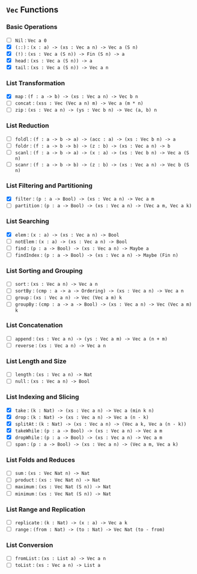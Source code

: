 ## `Vec` Functions

### Basic Operations

- [ ] `Nil` : `Vec a 0`
- [x] `(::)` : `(x : a) -> (xs : Vec a n) -> Vec a (S n)`
- [x] `(!)` : `(xs : Vec a (S n)) -> Fin (S n) -> a`
- [x] `head` : `(xs : Vec a (S n)) -> a`
- [x] `tail` : `(xs : Vec a (S n)) -> Vec a n`

### List Transformation

- [x] `map` : `(f : a -> b) -> (xs : Vec a n) -> Vec b n`
- [ ] `concat` : `(xss : Vec (Vec a n) m) -> Vec a (m * n)`
- [ ] `zip` : `(xs : Vec a n) -> (ys : Vec b n) -> Vec (a, b) n`

### List Reduction

- [ ] `foldl` : `(f : a -> b -> a) -> (acc : a) -> (xs : Vec b n) -> a`
- [ ] `foldr` : `(f : a -> b -> b) -> (z : b) -> (xs : Vec a n) -> b`
- [ ] `scanl` : `(f : a -> b -> a) -> (x : a) -> (xs : Vec b n) -> Vec a (S n)`
- [ ] `scanr` : `(f : a -> b -> b) -> (z : b) -> (xs : Vec a n) -> Vec b (S n)`

### List Filtering and Partitioning

- [x] `filter` : `(p : a -> Bool) -> (xs : Vec a n) -> Vec a m`
- [ ] `partition` : `(p : a -> Bool) -> (xs : Vec a n) -> (Vec a m, Vec a k)`

### List Searching

- [x] `elem` : `(x : a) -> (xs : Vec a n) -> Bool`
- [ ] `notElem` : `(x : a) -> (xs : Vec a n) -> Bool`
- [ ] `find` : `(p : a -> Bool) -> (xs : Vec a n) -> Maybe a`
- [ ] `findIndex` : `(p : a -> Bool) -> (xs : Vec a n) -> Maybe (Fin n)`

### List Sorting and Grouping

- [ ] `sort` : `(xs : Vec a n) -> Vec a n`
- [ ] `sortBy` : `(cmp : a -> a -> Ordering) -> (xs : Vec a n) -> Vec a n`
- [ ] `group` : `(xs : Vec a n) -> Vec (Vec a m) k`
- [ ] `groupBy` : `(cmp : a -> a -> Bool) -> (xs : Vec a n) -> Vec (Vec a m) k`

### List Concatenation

- [ ] `append` : `(xs : Vec a n) -> (ys : Vec a m) -> Vec a (n + m)`
- [ ] `reverse` : `(xs : Vec a n) -> Vec a n`

### List Length and Size

- [ ] `length` : `(xs : Vec a n) -> Nat`
- [ ] `null` : `(xs : Vec a n) -> Bool`

### List Indexing and Slicing

- [x] `take` : `(k : Nat) -> (xs : Vec a n) -> Vec a (min k n)`
- [x] `drop` : `(k : Nat) -> (xs : Vec a n) -> Vec a (n - k)`
- [x] `splitAt` : `(k : Nat) -> (xs : Vec a n) -> (Vec a k, Vec a (n - k))`
- [x] `takeWhile` : `(p : a -> Bool) -> (xs : Vec a n) -> Vec a m`
- [x] `dropWhile` : `(p : a -> Bool) -> (xs : Vec a n) -> Vec a m`
- [ ] `span` : `(p : a -> Bool) -> (xs : Vec a n) -> (Vec a m, Vec a k)`

### List Folds and Reduces

- [ ] `sum` : `(xs : Vec Nat n) -> Nat`
- [ ] `product` : `(xs : Vec Nat n) -> Nat`
- [ ] `maximum` : `(xs : Vec Nat (S n)) -> Nat`
- [ ] `minimum` : `(xs : Vec Nat (S n)) -> Nat`

### List Range and Replication

- [ ] `replicate` : `(k : Nat) -> (x : a) -> Vec a k`
- [ ] `range` : `(from : Nat) -> (to : Nat) -> Vec Nat (to - from)`

### List Conversion

- [ ] `fromList` : `(xs : List a) -> Vec a n`
- [ ] `toList` : `(xs : Vec a n) -> List a`
